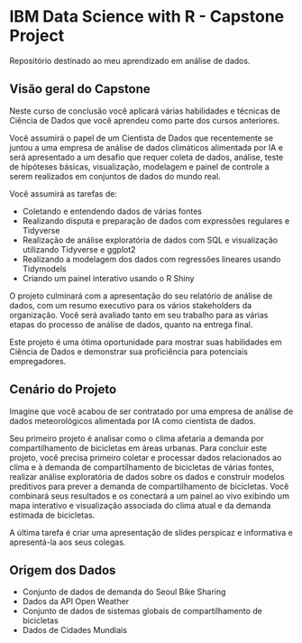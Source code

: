 # **IBM Data Science with R - Capstone Project**

Repositório destinado ao meu aprendizado em análise de dados.

## **Visão geral do Capstone**

Neste curso de conclusão você aplicará várias habilidades e técnicas de Ciência de Dados que você aprendeu como parte dos cursos anteriores.

Você assumirá o papel de um Cientista de Dados que recentemente se juntou a uma empresa de análise de dados climáticos alimentada por IA e será apresentado a um desafio que requer coleta de dados, análise, teste de hipóteses básicas, visualização, modelagem e painel de controle a serem realizados em conjuntos de dados do mundo real.

Você assumirá as tarefas de:

- Coletando e entendendo dados de várias fontes
- Realizando disputa e preparação de dados com expressões regulares e Tidyverse
- Realização de análise exploratória de dados com SQL e visualização utilizando Tidyverse e ggplot2
- Realizando a modelagem dos dados com regressões lineares usando Tidymodels
- Criando um painel interativo usando o R Shiny

O projeto culminará com a apresentação do seu relatório de análise de dados, com um resumo executivo para os vários stakeholders da organização. Você será avaliado tanto em seu trabalho para as várias etapas do processo de análise de dados, quanto na entrega final.

Este projeto é uma ótima oportunidade para mostrar suas habilidades em Ciência de Dados e demonstrar sua proficiência para potenciais empregadores.

## **Cenário do Projeto**

Imagine que você acabou de ser contratado por uma empresa de análise de dados meteorológicos alimentada por IA como cientista de dados.

Seu primeiro projeto é analisar como o clima afetaria a demanda por compartilhamento de bicicletas em áreas urbanas. Para concluir este projeto, você precisa primeiro coletar e processar dados relacionados ao clima e à demanda de compartilhamento de bicicletas de várias fontes, realizar análise exploratória de dados sobre os dados e construir modelos preditivos para prever a demanda de compartilhamento de bicicletas. Você combinará seus resultados e os conectará a um painel ao vivo exibindo um mapa interativo e visualização associada do clima atual e da demanda estimada de bicicletas.

A última tarefa é criar uma apresentação de slides perspicaz e informativa e apresentá-la aos seus colegas.

## **Origem dos Dados**

- Conjunto de dados de demanda do Seoul Bike Sharing
- Dados da API Open Weather
- Conjunto de dados de sistemas globais de compartilhamento de bicicletas
- Dados de Cidades Mundiais
